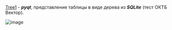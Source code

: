 [Tree1](https://github.com/drug173/Python/tree/main/applications/Tree1) - ___pyqt___, представление таблицы в виде дерева из ___SQLite___ (тест ОКТБ Вектор).  

![image](https://github.com/drug173/Python/assets/47415634/93815860-2ebb-4cad-b7e6-0e02cdeb68d2)  
